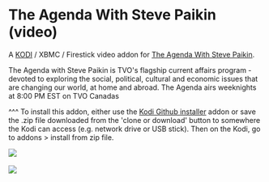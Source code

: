 The Agenda With Steve Paikin (video)
=============================

A <a href="www.kodi.tv">KODI</a> / XBMC / Firestick video addon for <a href="http://www.tvo.org/theagenda">The Agenda With Steve Paikin</a>.<br>

The Agenda with Steve Paikin is TVO's flagship current affairs program - devoted to exploring the social, political, cultural and economic issues that are changing our world, at home and abroad. The Agenda airs weeknights at 8:00 PM EST on TVO Canadas<br>

^^^ To install this addon, either use the <a href="https://www.tvaddons.co/github-browser-kodi/">Kodi Github installer</a> addon or save the .zip file downloaded from the 'clone or download' button to somewhere the Kodi can access (e.g. network drive or USB stick). Then on the Kodi, go to addons > install from zip file.<br>

<img src="http://podcasts.tvo.org/theagenda/images/agendaaudio_1400_201602.jpg">
<br><a href="http://www.kodi.tv"><br>
<img src="https://kodi.tv/sites/default/files/page/field_image/about--devices.jpg">
